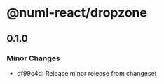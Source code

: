 # @numl-react/dropzone

## 0.1.0
### Minor Changes

- df99c4d: Release minor release from changeset
